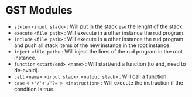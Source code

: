 # GST Modules

- `stklen` `<input stack>` : Will put in the stack `iso` the lenght of the stack.
- `execute` `<file path>` : Will execute in a other instance the rud program.
- `include` `<file path>` : Will execute in a other instance the rud program and push all stack items of the new instance in the root instance.
- `inject` `<file path>` : Will inject the lines of the rud program in the root instance.
- `function` `<start/end> <name>` : Will start/end a function (to end, need to de-avoid).
- `call` `<name> <input stack> <output stack>` : Will call a function.
- `case` `<'>'/'<'/'?='> <instruction>` : Will execute the instruction if the condition is true.
